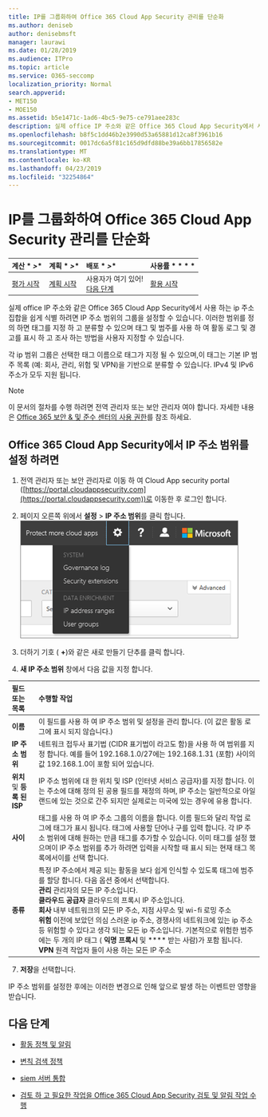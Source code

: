 ```yaml
---
title: IP를 그룹화하여 Office 365 Cloud App Security 관리를 단순화
ms.author: deniseb
author: denisebmsft
manager: laurawi
ms.date: 01/28/2019
ms.audience: ITPro
ms.topic: article
ms.service: O365-seccomp
localization_priority: Normal
search.appverid:
- MET150
- MOE150
ms.assetid: b5e1471c-1ad6-4bc5-9e75-ce791aee283c
description: 실제 office IP 주소와 같은 Office 365 Cloud App Security에서 사용 하는 ip 주소 집합을 쉽게 식별 하려면 IP 주소 범위의 그룹을 설정할 수 있습니다.
ms.openlocfilehash: b8f5c1dd46b2e3990d53a65881d12ca8f3961b16
ms.sourcegitcommit: 0017dc6a5f81c165d9dfd88be39a6bb17856582e
ms.translationtype: MT
ms.contentlocale: ko-KR
ms.lasthandoff: 04/23/2019
ms.locfileid: "32254864"
---
```

# <a name="group-your-ip-addresses-to-simplify-management-in-office-365-cloud-app-security"></a>IP를 그룹화하여 Office 365 Cloud App Security 관리를 단순화
  
|계산 * *\>**|계획 * *\>**|배포 * *\>**|사용률 * * * *|
|:-----|:-----|:-----|:-----|
|[평가 시작](office-365-cas-overview.md) <br/> |[계획 시작](get-ready-for-office-365-cas.md) <br/> |사용자가 여기 있어!  <br/> [다음 단계](#next-steps) <br/> |[활용 시작](utilization-activities-for-ocas.md) <br/> |
   
실제 office IP 주소와 같은 Office 365 Cloud App Security에서 사용 하는 ip 주소 집합을 쉽게 식별 하려면 IP 주소 범위의 그룹을 설정할 수 있습니다. 이러한 범위를 정의 하면 태그를 지정 하 고 분류할 수 있으며 태그 및 범주를 사용 하 여 활동 로그 및 경고를 표시 하 고 조사 하는 방법을 사용자 지정할 수 있습니다.
  
각 ip 범위 그룹은 선택한 태그 이름으로 태그가 지정 될 수 있으며,이 태그는 기본 IP 범주 목록 (예: 회사, 관리, 위험 및 VPN)을 기반으로 분류할 수 있습니다. IPv4 및 IPv6 주소가 모두 지원 됩니다.
  
> [!NOTE]
> 이 문서의 절차를 수행 하려면 전역 관리자 또는 보안 관리자 여야 합니다. 자세한 내용은 [Office 365 보안 &amp; 및 준수 센터의 사용 권한](permissions-in-the-security-and-compliance-center.md)를 참조 하세요. 
  
## <a name="to-set-up-an-ip-address-range-in-office-365-cloud-app-security"></a>Office 365 Cloud App Security에서 IP 주소 범위를 설정 하려면

1. 전역 관리자 또는 보안 관리자로 이동 하 여 Cloud App security portal ([https://portal.cloudappsecurity.com](https://portal.cloudappsecurity.com))로 이동한 후 로그인 합니다.
    
2. 페이지 오른쪽 위에서 **설정** \> **IP 주소 범위**를 클릭 합니다.<br>![O365 Cloud App Security에서 시스템 및 데이터 설정에 액세스 하기 위한 설정을 선택 합니다.](media/f6c48ee3-39b4-4b5a-8252-b6493b7bcd3d.png)<br>
  
3. 더하기 기호 ( **+**)와 같은 새로 만들기 단추를 클릭 합니다.
    
4. **새 IP 주소 범위** 창에서 다음 값을 지정 합니다. 
    
|**필드 또는 목록**|**수행할 작업**|
|:-----|:-----|
|**이름** <br/> |이 필드를 사용 하 여 IP 주소 범위 및 설정을 관리 합니다. (이 값은 활동 로그에 표시 되지 않습니다.)  <br/> |
|**IP 주소 범위** <br/> |네트워크 접두사 표기법 (CIDR 표기법이 라고도 함)을 사용 하 여 범위를 지정 합니다. 예를 들어 192.168.1.0/27에는 192.168.1.31 (포함) 사이의 값 192.168.1.0이 포함 되어 있습니다.  <br/> |
|**위치** 및 **등록 된 ISP** <br/> |IP 주소 범위에 대 한 위치 및 ISP (인터넷 서비스 공급자)를 지정 합니다. 이는 주소에 대해 정의 된 공용 필드를 재정의 하며, IP 주소는 일반적으로 아일랜드에 있는 것으로 간주 되지만 실제로는 미국에 있는 경우에 유용 합니다.  <br/> |
|**사이** <br/> |태그를 사용 하 여 IP 주소 그룹의 이름을 합니다. 이름 필드와 달리 작업 로그에 태그가 표시 됩니다. 태그에 사용할 단어나 구를 입력 합니다. 각 IP 주소 범위에 대해 원하는 만큼 태그를 추가할 수 있습니다. 이미 태그를 설정 했으며이 IP 주소 범위를 추가 하려면 입력을 시작할 때 표시 되는 현재 태그 목록에서이를 선택 합니다.  <br/> |
|**종류** <br/> | 특정 IP 주소에서 제공 되는 활동을 보다 쉽게 인식할 수 있도록 태그에 범주를 할당 합니다. 다음 옵션 중에서 선택합니다.  <br/> **관리** 관리자의 모든 IP 주소입니다.  <br/> **클라우드 공급자** 클라우드의 프록시 IP 주소입니다.  <br/> **회사** 내부 네트워크의 모든 IP 주소, 지점 사무소 및 wi-fi 로밍 주소  <br/> **위험** 이전에 보았던 의심 스러운 ip 주소, 경쟁사의 네트워크에 있는 ip 주소 등 위험할 수 있다고 생각 되는 모든 ip 주소입니다. 기본적으로 위험한 범주에는 두 개의 IP 태그 ( **익명 프록시** 및 **** 받는 사람)가 포함 됩니다. <br/> **VPN** 원격 작업자 들이 사용 하는 모든 IP 주소  <br/> |
   
7. **저장**을 선택합니다.
    
IP 주소 범위를 설정한 후에는 이러한 변경으로 인해 앞으로 발생 하는 이벤트만 영향을 받습니다.
  
## <a name="next-steps"></a>다음 단계

- [활동 정책 및 알림](activity-policies-and-alerts.md)
    
- [변칙 검색 정책](anomaly-detection-policies-in-ocas.md)
    
- [siem 서버 통합](integrate-your-siem-server-with-office-365-cas.md)
    
- [검토 하 고 필요한 작업을 Office 365 Cloud App Security 검토 및 알림 작업 수행](review-office-365-cas-alerts.md)
    

